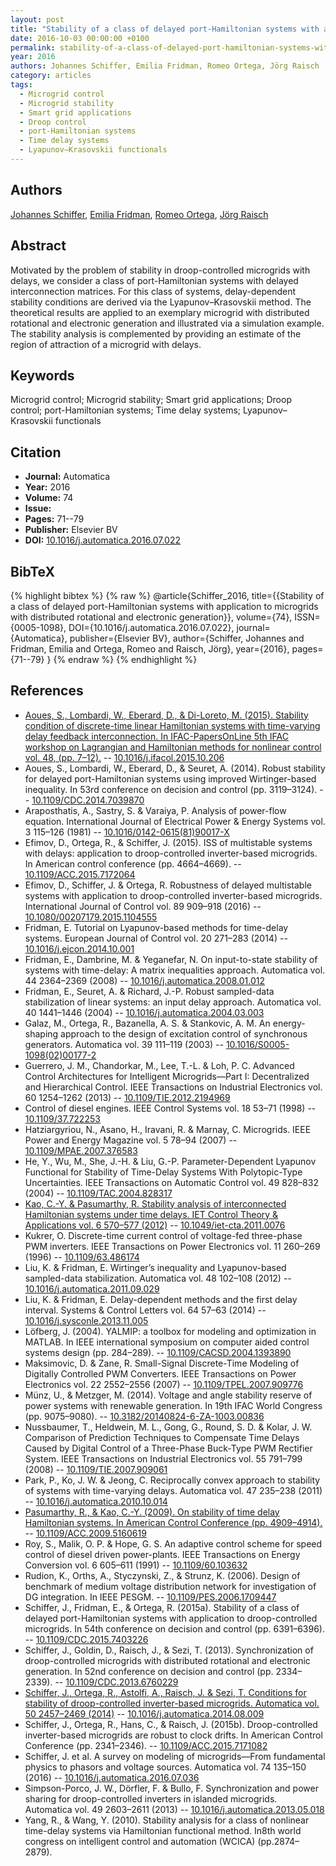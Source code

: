 ```yaml
---
layout: post
title: "Stability of a class of delayed port-Hamiltonian systems with application to microgrids with distributed rotational and electronic generation"
date: 2016-10-03 00:00:00 +0100
permalink: stability-of-a-class-of-delayed-port-hamiltonian-systems-with-application-to-microgrids-with-distributed-rotational-and-electronic-generation
year: 2016
authors: Johannes Schiffer, Emilia Fridman, Romeo Ortega, Jörg Raisch
category: articles
tags:
  - Microgrid control
  - Microgrid stability
  - Smart grid applications
  - Droop control
  - port-Hamiltonian systems
  - Time delay systems
  - Lyapunov–Krasovskii functionals
---
```

 
## Authors
[Johannes Schiffer](authors/johannes_schiffer), [Emilia Fridman](authors/emilia_fridman), [Romeo Ortega](authors/romeo_ortega), [Jörg Raisch](authors/jorg_raisch)
 
## Abstract
Motivated by the problem of stability in droop-controlled microgrids with delays, we consider a class of port-Hamiltonian systems with delayed interconnection matrices. For this class of systems, delay-dependent stability conditions are derived via the Lyapunov–Krasovskii method. The theoretical results are applied to an exemplary microgrid with distributed rotational and electronic generation and illustrated via a simulation example. The stability analysis is complemented by providing an estimate of the region of attraction of a microgrid with delays.
 
## Keywords
Microgrid control; Microgrid stability; Smart grid applications; Droop control; port-Hamiltonian systems; Time delay systems; Lyapunov–Krasovskii functionals
 
## Citation
- **Journal:** Automatica
- **Year:** 2016
- **Volume:** 74
- **Issue:** 
- **Pages:** 71--79
- **Publisher:** Elsevier BV
- **DOI:** [10.1016/j.automatica.2016.07.022](https://doi.org/10.1016/j.automatica.2016.07.022)
 
## BibTeX
{% highlight bibtex %}
{% raw %}
@article{Schiffer_2016,
  title={{Stability of a class of delayed port-Hamiltonian systems with application to microgrids with distributed rotational and electronic generation}},
  volume={74},
  ISSN={0005-1098},
  DOI={10.1016/j.automatica.2016.07.022},
  journal={Automatica},
  publisher={Elsevier BV},
  author={Schiffer, Johannes and Fridman, Emilia and Ortega, Romeo and Raisch, Jörg},
  year={2016},
  pages={71--79}
}
{% endraw %}
{% endhighlight %}
 
## References
- [Aoues, S., Lombardi, W., Eberard, D., & Di-Loreto, M. (2015). Stability condition of discrete-time linear Hamiltonian systems with time-varying delay feedback interconnection. In IFAC-PapersOnLine 5th IFAC workshop on Lagrangian and Hamiltonian methods for nonlinear control vol. 48, (pp. 7–12).](stability-condition-of-discrete-time-linear-hamiltonian-systems-with-time-varying-delay-feedback-interconnection) -- [10.1016/j.ifacol.2015.10.206](https://doi.org/10.1016/j.ifacol.2015.10.206)
- Aoues, S., Lombardi, W., Eberard, D., & Seuret, A. (2014). Robust stability for delayed port-Hamiltonian systems using improved Wirtinger-based inequality. In 53rd conference on decision and control (pp. 3119–3124). -- [10.1109/CDC.2014.7039870](https://doi.org/10.1109/CDC.2014.7039870)
- Araposthatis, A., Sastry, S. & Varaiya, P. Analysis of power-flow equation. International Journal of Electrical Power &amp; Energy Systems vol. 3 115–126 (1981) -- [10.1016/0142-0615(81)90017-X](https://doi.org/10.1016/0142-0615(81)90017-X)
- Efimov, D., Ortega, R., & Schiffer, J. (2015). ISS of multistable systems with delays: application to droop-controlled inverter-based microgrids. In American control conference (pp. 4664–4669). -- [10.1109/ACC.2015.7172064](https://doi.org/10.1109/ACC.2015.7172064)
- Efimov, D., Schiffer, J. & Ortega, R. Robustness of delayed multistable systems with application to droop-controlled inverter-based microgrids. International Journal of Control vol. 89 909–918 (2016) -- [10.1080/00207179.2015.1104555](https://doi.org/10.1080/00207179.2015.1104555)
- Fridman, E. Tutorial on Lyapunov-based methods for time-delay systems. European Journal of Control vol. 20 271–283 (2014) -- [10.1016/j.ejcon.2014.10.001](https://doi.org/10.1016/j.ejcon.2014.10.001)
- Fridman, E., Dambrine, M. & Yeganefar, N. On input-to-state stability of systems with time-delay: A matrix inequalities approach. Automatica vol. 44 2364–2369 (2008) -- [10.1016/j.automatica.2008.01.012](https://doi.org/10.1016/j.automatica.2008.01.012)
- Fridman, E., Seuret, A. & Richard, J.-P. Robust sampled-data stabilization of linear systems: an input delay approach. Automatica vol. 40 1441–1446 (2004) -- [10.1016/j.automatica.2004.03.003](https://doi.org/10.1016/j.automatica.2004.03.003)
- Galaz, M., Ortega, R., Bazanella, A. S. & Stankovic, A. M. An energy-shaping approach to the design of excitation control of synchronous generators. Automatica vol. 39 111–119 (2003) -- [10.1016/S0005-1098(02)00177-2](https://doi.org/10.1016/S0005-1098(02)00177-2)
- Guerrero, J. M., Chandorkar, M., Lee, T.-L. & Loh, P. C. Advanced Control Architectures for Intelligent Microgrids—Part I: Decentralized and Hierarchical Control. IEEE Transactions on Industrial Electronics vol. 60 1254–1262 (2013) -- [10.1109/TIE.2012.2194969](https://doi.org/10.1109/TIE.2012.2194969)
- Control of diesel engines. IEEE Control Systems vol. 18 53–71 (1998) -- [10.1109/37.722253](https://doi.org/10.1109/37.722253)
- Hatziargyriou, N., Asano, H., Iravani, R. & Marnay, C. Microgrids. IEEE Power and Energy Magazine vol. 5 78–94 (2007) -- [10.1109/MPAE.2007.376583](https://doi.org/10.1109/MPAE.2007.376583)
- He, Y., Wu, M., She, J.-H. & Liu, G.-P. Parameter-Dependent Lyapunov Functional for Stability of Time-Delay Systems With Polytopic-Type Uncertainties. IEEE Transactions on Automatic Control vol. 49 828–832 (2004) -- [10.1109/TAC.2004.828317](https://doi.org/10.1109/TAC.2004.828317)
- [Kao, C.-Y. & Pasumarthy, R. Stability analysis of interconnected Hamiltonian systems under time delays. IET Control Theory &amp; Applications vol. 6 570–577 (2012)](stability-analysis-of-interconnected-hamiltonian-systems-under-time-delays) -- [10.1049/iet-cta.2011.0076](https://doi.org/10.1049/iet-cta.2011.0076)
- Kukrer, O. Discrete-time current control of voltage-fed three-phase PWM inverters. IEEE Transactions on Power Electronics vol. 11 260–269 (1996) -- [10.1109/63.486174](https://doi.org/10.1109/63.486174)
- Liu, K. & Fridman, E. Wirtinger’s inequality and Lyapunov-based sampled-data stabilization. Automatica vol. 48 102–108 (2012) -- [10.1016/j.automatica.2011.09.029](https://doi.org/10.1016/j.automatica.2011.09.029)
- Liu, K. & Fridman, E. Delay-dependent methods and the first delay interval. Systems &amp; Control Letters vol. 64 57–63 (2014) -- [10.1016/j.sysconle.2013.11.005](https://doi.org/10.1016/j.sysconle.2013.11.005)
- Löfberg, J. (2004). YALMIP: a toolbox for modeling and optimization in MATLAB. In IEEE international symposium on computer aided control systems design (pp. 284–289). -- [10.1109/CACSD.2004.1393890](https://doi.org/10.1109/CACSD.2004.1393890)
- Maksimovic, D. & Zane, R. Small-Signal Discrete-Time Modeling of Digitally Controlled PWM Converters. IEEE Transactions on Power Electronics vol. 22 2552–2556 (2007) -- [10.1109/TPEL.2007.909776](https://doi.org/10.1109/TPEL.2007.909776)
- Münz, U., & Metzger, M. (2014). Voltage and angle stability reserve of power systems with renewable generation. In 19th IFAC World Congress (pp. 9075–9080). -- [10.3182/20140824-6-ZA-1003.00836](https://doi.org/10.3182/20140824-6-ZA-1003.00836)
- Nussbaumer, T., Heldwein, M. L., Gong, G., Round, S. D. & Kolar, J. W. Comparison of Prediction Techniques to Compensate Time Delays Caused by Digital Control of a Three-Phase Buck-Type PWM Rectifier System. IEEE Transactions on Industrial Electronics vol. 55 791–799 (2008) -- [10.1109/TIE.2007.909061](https://doi.org/10.1109/TIE.2007.909061)
- Park, P., Ko, J. W. & Jeong, C. Reciprocally convex approach to stability of systems with time-varying delays. Automatica vol. 47 235–238 (2011) -- [10.1016/j.automatica.2010.10.014](https://doi.org/10.1016/j.automatica.2010.10.014)
- [Pasumarthy, R., & Kao, C.-Y. (2009). On stability of time delay Hamiltonian systems. In American Control Conference (pp. 4909–4914).](on-stability-of-time-delay-hamiltonian-systems) -- [10.1109/ACC.2009.5160619](https://doi.org/10.1109/ACC.2009.5160619)
- Roy, S., Malik, O. P. & Hope, G. S. An adaptive control scheme for speed control of diesel driven power-plants. IEEE Transactions on Energy Conversion vol. 6 605–611 (1991) -- [10.1109/60.103632](https://doi.org/10.1109/60.103632)
- Rudion, K., Orths, A., Styczynski, Z., & Strunz, K. (2006). Design of benchmark of medium voltage distribution network for investigation of DG integration. In IEEE PESGM. -- [10.1109/PES.2006.1709447](https://doi.org/10.1109/PES.2006.1709447)
- Schiffer, J., Fridman, E., & Ortega, R. (2015a). Stability of a class of delayed port-Hamiltonian systems with application to droop-controlled microgrids. In 54th conference on decision and control (pp. 6391–6396). -- [10.1109/CDC.2015.7403226](https://doi.org/10.1109/CDC.2015.7403226)
- Schiffer, J., Goldin, D., Raisch, J., & Sezi, T. (2013). Synchronization of droop-controlled microgrids with distributed rotational and electronic generation. In 52nd conference on decision and control (pp. 2334–2339). -- [10.1109/CDC.2013.6760229](https://doi.org/10.1109/CDC.2013.6760229)
- [Schiffer, J., Ortega, R., Astolfi, A., Raisch, J. & Sezi, T. Conditions for stability of droop-controlled inverter-based microgrids. Automatica vol. 50 2457–2469 (2014)](conditions-for-stability-of-droop-controlled-inverter-based-microgrids) -- [10.1016/j.automatica.2014.08.009](https://doi.org/10.1016/j.automatica.2014.08.009)
- Schiffer, J., Ortega, R., Hans, C., & Raisch, J. (2015b). Droop-controlled inverter-based microgrids are robust to clock drifts. In American Control Conference (pp. 2341–2346). -- [10.1109/ACC.2015.7171082](https://doi.org/10.1109/ACC.2015.7171082)
- Schiffer, J. et al. A survey on modeling of microgrids—From fundamental physics to phasors and voltage sources. Automatica vol. 74 135–150 (2016) -- [10.1016/j.automatica.2016.07.036](https://doi.org/10.1016/j.automatica.2016.07.036)
- Simpson-Porco, J. W., Dörfler, F. & Bullo, F. Synchronization and power sharing for droop-controlled inverters in islanded microgrids. Automatica vol. 49 2603–2611 (2013) -- [10.1016/j.automatica.2013.05.018](https://doi.org/10.1016/j.automatica.2013.05.018)
- Yang, R., & Wang, Y. (2010). Stability analysis for a class of nonlinear time-delay systems via Hamiltonian functional method. In8th world congress on intelligent control and automation (WCICA) (pp.2874–2879).

